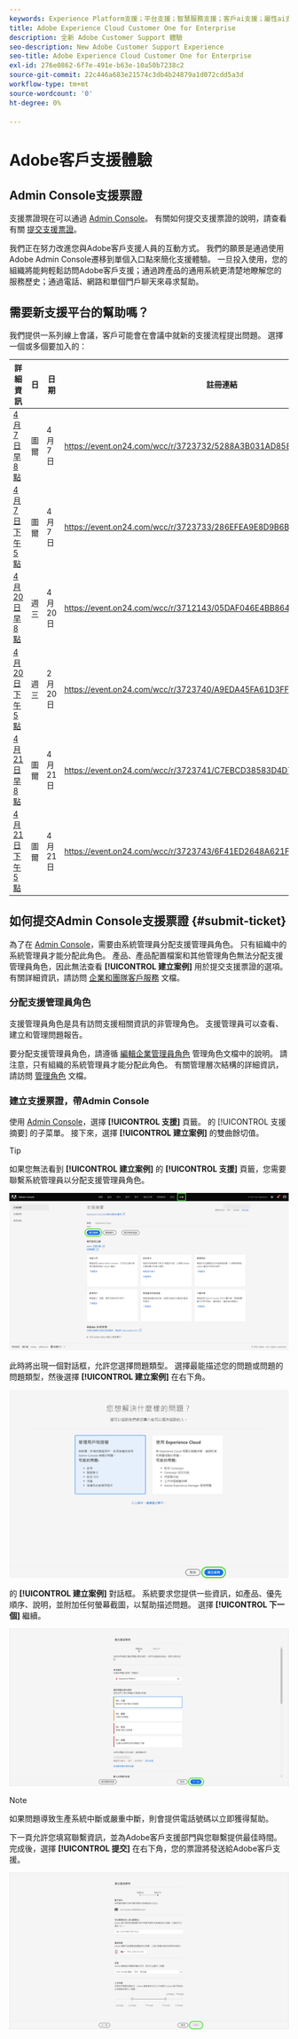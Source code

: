 ```yaml
---
keywords: Experience Platform支援；平台支援；智慧服務支援；客戶ai支援；屬性ai支援；rtcdp支援；提交支援票證；客戶支援
title: Adobe Experience Cloud Customer One for Enterprise
description: 全新 Adobe Customer Support 體驗
seo-description: New Adobe Customer Support Experience
seo-title: Adobe Experience Cloud Customer One for Enterprise
exl-id: 276e0862-6f7e-491e-b63e-10a50b7238c2
source-git-commit: 22c446a683e21574c3db4b24879a1d072cdd5a3d
workflow-type: tm+mt
source-wordcount: '0'
ht-degree: 0%

---
```


# Adobe客戶支援體驗

## Admin Console支援票證

支援票證現在可以通過 [Admin Console](https://adminconsole.adobe.com/)。 有關如何提交支援票證的說明，請查看有關 [提交支援票證](#submit-ticket)。

我們正在努力改進您與Adobe客戶支援人員的互動方式。 我們的願景是通過使用Adobe Admin Console遷移到單個入口點來簡化支援體驗。 一旦投入使用，您的組織將能夠輕鬆訪問Adobe客戶支援；通過跨產品的通用系統更清楚地瞭解您的服務歷史；通過電話、網路和單個門戶聊天來尋求幫助。

## 需要新支援平台的幫助嗎？

我們提供一系列線上會議，客戶可能會在會議中就新的支援流程提出問題。 選擇一個或多個要加入的：

| 詳細資訊 | 日 | 日期 | 註冊連結 |
|--- |--- |--- |--- |
| [4月7日早8點](https://event.on24.com/wcc/r/3723732/5288A3B031AD858BF241EB0C0057CD85) | 圖爾 | 4月7日 | <https://event.on24.com/wcc/r/3723732/5288A3B031AD858BF241EB0C0057CD85> |
| [4月7日下午5點](https://event.on24.com/wcc/r/3723733/286EFEA9E8D9B6BB49464862F5414B8C) | 圖爾 | 4月7日 | <https://event.on24.com/wcc/r/3723733/286EFEA9E8D9B6BB49464862F5414B8C> |
| [4月20日早8點](https://event.on24.com/wcc/r/3712143/05DAF046E4BB864E7C313B056ADE4EB2) | 週三 | 4月20日 | <https://event.on24.com/wcc/r/3712143/05DAF046E4BB864E7C313B056ADE4EB2> |
| [4月20日下午5點](https://event.on24.com/wcc/r/3723740/A9EDA45FA61D3FFC4BF713419B677F16) | 週三 | 2月20日 | <https://event.on24.com/wcc/r/3723740/A9EDA45FA61D3FFC4BF713419B677F16> |
| [4月21日早8點](https://event.on24.com/wcc/r/3723741/C7EBCD38583D4D7AFCBD56029EB17C98) | 圖爾 | 4月21日 | <https://event.on24.com/wcc/r/3723741/C7EBCD38583D4D7AFCBD56029EB17C98> |
| [4月21日下午5點](https://event.on24.com/wcc/r/3723743/6F41ED2648A621F1419A56F0A52F4446) | 圖爾 | 4月21日 | <https://event.on24.com/wcc/r/3723743/6F41ED2648A621F1419A56F0A52F4446> |

## 如何提交Admin Console支援票證 {#submit-ticket}

為了在 [Admin Console](https://adminconsole.adobe.com/)，需要由系統管理員分配支援管理員角色。 只有組織中的系統管理員才能分配此角色。 產品、產品配置檔案和其他管理角色無法分配支援管理員角色，因此無法查看 **[!UICONTROL 建立案例]** 用於提交支援票證的選項。 有關詳細資訊，請訪問 [企業和團隊客戶服務](https://helpx.adobe.com/enterprise/using/support-and-expert-services.html) 文檔。

### 分配支援管理員角色

支援管理員角色是具有訪問支援相關資訊的非管理角色。 支援管理員可以查看、建立和管理問題報告。

要分配支援管理員角色，請遵循 [編輯企業管理員角色](https://helpx.adobe.com/enterprise/using/admin-roles.html#add-admin-teams) 管理角色文檔中的說明。 請注意，只有組織的系統管理員才能分配此角色。 有關管理層次結構的詳細資訊，請訪問 [管理角色](https://helpx.adobe.com/enterprise/admin-guide.html/enterprise/using/admin-roles.ug.html) 文檔。

### 建立支援票證，帶Admin Console

使用 [Admin Console](https://adminconsole.adobe.com/)，選擇 **[!UICONTROL 支援]** 頁籤。 的 [!UICONTROL 支援摘要] 的子菜單。 接下來，選擇 **[!UICONTROL 建立案例]** 的雙曲餘切值。

>[!TIP]
>
> 如果您無法看到 **[!UICONTROL 建立案例]** 的 **[!UICONTROL 支援]** 頁籤，您需要聯繫系統管理員以分配支援管理員角色。

![Admin Console支援頁籤](./assets/Support.png)

此時將出現一個對話框，允許您選擇問題類型。 選擇最能描述您的問題或問題的問題類型，然後選擇 **[!UICONTROL 建立案例]** 在右下角。

![選擇問題](./assets/select-case-type.png)

的 **[!UICONTROL 建立案例]** 對話框。 系統要求您提供一些資訊，如產品、優先順序、說明，並附加任何螢幕截圖，以幫助描述問題。 選擇 **[!UICONTROL 下一個]** 繼續。

![建立案例](./assets/create_case.png)

>[!NOTE]
>
> 如果問題導致生產系統中斷或嚴重中斷，則會提供電話號碼以立即獲得幫助。

下一頁允許您填寫聯繫資訊，並為Adobe客戶支援部門與您聯繫提供最佳時間。 完成後，選擇 **[!UICONTROL 提交]** 在右下角，您的票證將發送給Adobe客戶支援。

![提交票證](./assets/submit_case.png)

<!--

## What About the Legacy Systems?

New Tickets/Cases will no longer be able to be submitted in legacy systems as of May 11th.  The [Admin Console](https://adminconsole.adobe.com/) will be used to submit new tickets/cases.

### Existing Tickets/Cases

* Between May 11th and May 20th the legacy systems will remain available to work existing tickets/cases to completion.
* Beginning May 20th the support team will migrate remaining open cases from the legacy systems to the new support experience.  You will receive an email notification regarding how to contact support to continue to work these cases.
-->
